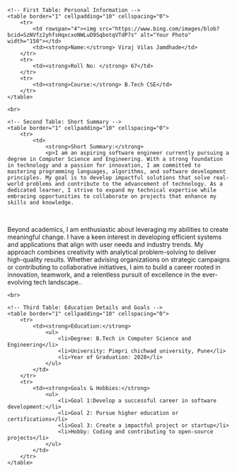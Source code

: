 <!DOCTYPE html>
<html lang="en">
<head>
    <meta charset="UTF-8">
    <meta name="viewport" content="width=device-width, initial-scale=1.0">
    <title>VIRAJ's Biodata Using HTML</title>
</head>
<body background="https://th.bing.com/th/id/OIP.vsdxOzfPXiO2aoBNnTC8zQHaGe?w=device-width&h=device-width"  background-size:cover; background-repeat: no-repeat;>
<body>

    <!-- First Table: Personal Information -->
    <table border="1" cellpadding="10" cellspacing="0">
        <tr>
            <td rowspan="4"><img src="https://www.bing.com/images/blob?bcid=SzNVfz2yhfsHqxcxoNWLuD9SqbotqVTdP7s" alt="Your Photo" width="150"></td>
            <td><strong>Name:</strong> Viraj Vilas Jamdhade</td>
        </tr>
        <tr>
            <td><strong>Roll No: </strong> 67</td>
        </tr>
        <tr>
            <td><strong>Course:</strong> B.Tech CSE</td>
        </tr>
    </table>

    <br>

    <!-- Second Table: Short Summary -->
    <table border="1" cellpadding="10" cellspacing="0">
        <tr>
            <td>
                <strong>Short Summary:</strong>
                <p>I am an aspiring software engineer currently pursuing a degree in Computer Science and Engineering. With a strong foundation in technology and a passion for innovation, I am committed to mastering programming languages, algorithms, and software development principles. My goal is to develop impactful solutions that solve real-world problems and contribute to the advancement of technology. As a dedicated learner, I strive to expand my technical expertise while embracing opportunities to collaborate on projects that enhance my skills and knowledge.

​

Beyond academics, I am enthusiastic about leveraging my abilities to create meaningful change. I have a keen interest in developing efficient systems and applications that align with user needs and industry trends. My approach combines creativity with analytical problem-solving to deliver high-quality results. Whether advising organizations on strategic campaigns or contributing to collaborative initiatives, I aim to build a career rooted in innovation, teamwork, and a relentless pursuit of excellence in the ever-evolving tech landscape..</p>
            </td>
        </tr>
    </table>

    <br>

    <!-- Third Table: Education Details and Goals -->
    <table border="1" cellpadding="10" cellspacing="0">
        <tr>
            <td><strong>Education:</strong>
                <ul>
                    <li>Degree: B.Tech in Computer Science and Engineering</li>
                    <li>University: Pimpri chichwad university, Pune</li>
                    <li>Year of Graduation: 2028</li>
                </ul>
            </td>
        </tr>
        <tr>
            <td><strong>Goals & Hobbies:</strong>
                <ul>
                    <li>Goal 1:Develop a successful career in software development:</li>
                    <li>Goal 2: Pursue higher education or certifications</li>
                    <li>Goal 3: Create a impactful project or startup</li>
                    <li>Hobby: Coding and contributing to open-source projects</li>
                </ul>
            </td>
        </tr>
    </table>

</body>
</html>
